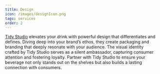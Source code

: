 ```yaml
---
title: Design
icon: /images/designIcon.png
tags: services
order: 2
---
```


<a href="https://tidy.studio">Tidy Studio</a> elevates your drink with powerful design that differentiates and defines. Diving deep into your brand’s ethos, they create packaging and branding that deeply resonate with your audience. The visual identity crafted by Tidy Studio serves as a silent ambassador, capturing consumer attention and fostering loyalty. Partner with Tidy Studio to ensure your beverage not only stands out on the shelves but also builds a lasting connection with consumers.
